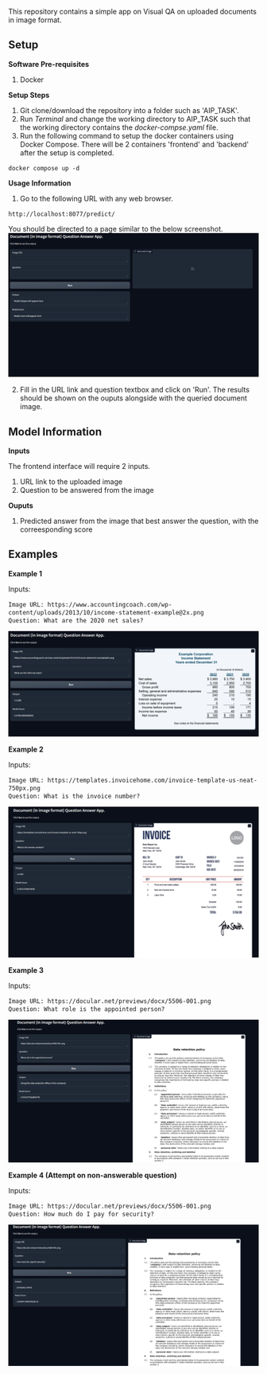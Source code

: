 This repository contains a simple app on Visual QA on uploaded documents in image format.

## Setup
**Software Pre-requisites**
1) Docker

**Setup Steps**
1) Git clone/download the repository into a folder such as 'AIP_TASK'.
2) Run *Terminal* and change the working directory to AIP_TASK such that the working directory contains the *docker-compse.yaml* file.
3) Run the following command to setup the docker containers using Docker Compose. There will be 2 containers 'frontend' and 'backend' after the setup is completed.
```
docker compose up -d
```

**Usage Information**
1) Go to the following URL with any web browser.
```
http://localhost:8077/predict/
```
You should be directed to a page similar to the below screenshot.
![interface](https://github.com/wongjl/AIP_Task/blob/main/images/interface.png)

2) Fill in the URL link and question textbox and click on 'Run'. The results should be shown on the ouputs alongside with the queried document image.

## Model Information
**Inputs**

The frontend interface will require 2 inputs.
1) URL link to the uploaded image
2) Question to be answered from the image

**Ouputs**
1) Predicted answer from the image that best answer the question, with the correesponding score

## Examples
**Example 1**

Inputs:
```
Image URL: https://www.accountingcoach.com/wp-content/uploads/2013/10/income-statement-example@2x.png
Question: What are the 2020 net sales?
```

![example1](https://github.com/wongjl/AIP_Task/blob/main/images/example1.png)

**Example 2**

Inputs:
```
Image URL: https://templates.invoicehome.com/invoice-template-us-neat-750px.png
Question: What is the invoice number?
```

![example2](https://github.com/wongjl/AIP_Task/blob/main/images/example2.png)

**Example 3**

Inputs:
```
Image URL: https://docular.net/previews/docx/5506-001.png
Question: What role is the appointed person?
```

![example3](https://github.com/wongjl/AIP_Task/blob/main/images/example3.png)

**Example 4 (Attempt on non-answerable question)**

Inputs:
```
Image URL: https://docular.net/previews/docx/5506-001.png
Question: How much do I pay for security? 
```

![example4](https://github.com/wongjl/AIP_Task/blob/main/images/example4.png)
